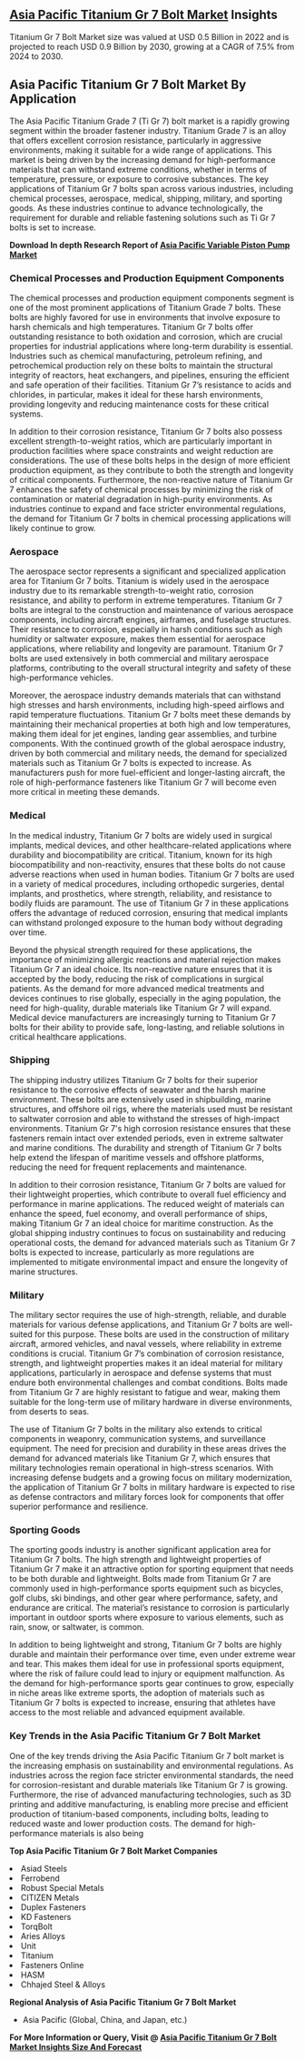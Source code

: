 <h2><a href="https://www.verifiedmarketreports.com/download-sample/?rid=255812&amp;utm_source=Github-Feb&amp;utm_medium=219" target="_blank">Asia Pacific Titanium Gr 7 Bolt Market</a> Insights</h2><p>Titanium Gr 7 Bolt Market size was valued at USD 0.5 Billion in 2022 and is projected to reach USD 0.9 Billion by 2030, growing at a CAGR of 7.5% from 2024 to 2030.</p><p><h2>Asia Pacific Titanium Gr 7 Bolt Market By Application</h2> <p>The Asia Pacific Titanium Grade 7 (Ti Gr 7) bolt market is a rapidly growing segment within the broader fastener industry. Titanium Grade 7 is an alloy that offers excellent corrosion resistance, particularly in aggressive environments, making it suitable for a wide range of applications. This market is being driven by the increasing demand for high-performance materials that can withstand extreme conditions, whether in terms of temperature, pressure, or exposure to corrosive substances. The key applications of Titanium Gr 7 bolts span across various industries, including chemical processes, aerospace, medical, shipping, military, and sporting goods. As these industries continue to advance technologically, the requirement for durable and reliable fastening solutions such as Ti Gr 7 bolts is set to increase. <strong><p><strong>Download In depth Research Report of <a href="https://www.verifiedmarketreports.com/download-sample/?rid=236118&amp;utm_source=Pulse-Dec&amp;utm_medium=219" target="_blank">Asia Pacific Variable Piston Pump Market</a></strong></p></strong></p> <h3>Chemical Processes and Production Equipment Components</h3> <p>The chemical processes and production equipment components segment is one of the most prominent applications of Titanium Grade 7 bolts. These bolts are highly favored for use in environments that involve exposure to harsh chemicals and high temperatures. Titanium Gr 7 bolts offer outstanding resistance to both oxidation and corrosion, which are crucial properties for industrial applications where long-term durability is essential. Industries such as chemical manufacturing, petroleum refining, and petrochemical production rely on these bolts to maintain the structural integrity of reactors, heat exchangers, and pipelines, ensuring the efficient and safe operation of their facilities. Titanium Gr 7’s resistance to acids and chlorides, in particular, makes it ideal for these harsh environments, providing longevity and reducing maintenance costs for these critical systems.</p> <p>In addition to their corrosion resistance, Titanium Gr 7 bolts also possess excellent strength-to-weight ratios, which are particularly important in production facilities where space constraints and weight reduction are considerations. The use of these bolts helps in the design of more efficient production equipment, as they contribute to both the strength and longevity of critical components. Furthermore, the non-reactive nature of Titanium Gr 7 enhances the safety of chemical processes by minimizing the risk of contamination or material degradation in high-purity environments. As industries continue to expand and face stricter environmental regulations, the demand for Titanium Gr 7 bolts in chemical processing applications will likely continue to grow.</p> <h3>Aerospace</h3> <p>The aerospace sector represents a significant and specialized application area for Titanium Gr 7 bolts. Titanium is widely used in the aerospace industry due to its remarkable strength-to-weight ratio, corrosion resistance, and ability to perform in extreme temperatures. Titanium Gr 7 bolts are integral to the construction and maintenance of various aerospace components, including aircraft engines, airframes, and fuselage structures. Their resistance to corrosion, especially in harsh conditions such as high humidity or saltwater exposure, makes them essential for aerospace applications, where reliability and longevity are paramount. Titanium Gr 7 bolts are used extensively in both commercial and military aerospace platforms, contributing to the overall structural integrity and safety of these high-performance vehicles.</p> <p>Moreover, the aerospace industry demands materials that can withstand high stresses and harsh environments, including high-speed airflows and rapid temperature fluctuations. Titanium Gr 7 bolts meet these demands by maintaining their mechanical properties at both high and low temperatures, making them ideal for jet engines, landing gear assemblies, and turbine components. With the continued growth of the global aerospace industry, driven by both commercial and military needs, the demand for specialized materials such as Titanium Gr 7 bolts is expected to increase. As manufacturers push for more fuel-efficient and longer-lasting aircraft, the role of high-performance fasteners like Titanium Gr 7 will become even more critical in meeting these demands.</p> <h3>Medical</h3> <p>In the medical industry, Titanium Gr 7 bolts are widely used in surgical implants, medical devices, and other healthcare-related applications where durability and biocompatibility are critical. Titanium, known for its high biocompatibility and non-reactivity, ensures that these bolts do not cause adverse reactions when used in human bodies. Titanium Gr 7 bolts are used in a variety of medical procedures, including orthopedic surgeries, dental implants, and prosthetics, where strength, reliability, and resistance to bodily fluids are paramount. The use of Titanium Gr 7 in these applications offers the advantage of reduced corrosion, ensuring that medical implants can withstand prolonged exposure to the human body without degrading over time.</p> <p>Beyond the physical strength required for these applications, the importance of minimizing allergic reactions and material rejection makes Titanium Gr 7 an ideal choice. Its non-reactive nature ensures that it is accepted by the body, reducing the risk of complications in surgical patients. As the demand for more advanced medical treatments and devices continues to rise globally, especially in the aging population, the need for high-quality, durable materials like Titanium Gr 7 will expand. Medical device manufacturers are increasingly turning to Titanium Gr 7 bolts for their ability to provide safe, long-lasting, and reliable solutions in critical healthcare applications.</p> <h3>Shipping</h3> <p>The shipping industry utilizes Titanium Gr 7 bolts for their superior resistance to the corrosive effects of seawater and the harsh marine environment. These bolts are extensively used in shipbuilding, marine structures, and offshore oil rigs, where the materials used must be resistant to saltwater corrosion and able to withstand the stresses of high-impact environments. Titanium Gr 7's high corrosion resistance ensures that these fasteners remain intact over extended periods, even in extreme saltwater and marine conditions. The durability and strength of Titanium Gr 7 bolts help extend the lifespan of maritime vessels and offshore platforms, reducing the need for frequent replacements and maintenance.</p> <p>In addition to their corrosion resistance, Titanium Gr 7 bolts are valued for their lightweight properties, which contribute to overall fuel efficiency and performance in marine applications. The reduced weight of materials can enhance the speed, fuel economy, and overall performance of ships, making Titanium Gr 7 an ideal choice for maritime construction. As the global shipping industry continues to focus on sustainability and reducing operational costs, the demand for advanced materials such as Titanium Gr 7 bolts is expected to increase, particularly as more regulations are implemented to mitigate environmental impact and ensure the longevity of marine structures.</p> <h3>Military</h3> <p>The military sector requires the use of high-strength, reliable, and durable materials for various defense applications, and Titanium Gr 7 bolts are well-suited for this purpose. These bolts are used in the construction of military aircraft, armored vehicles, and naval vessels, where reliability in extreme conditions is crucial. Titanium Gr 7’s combination of corrosion resistance, strength, and lightweight properties makes it an ideal material for military applications, particularly in aerospace and defense systems that must endure both environmental challenges and combat conditions. Bolts made from Titanium Gr 7 are highly resistant to fatigue and wear, making them suitable for the long-term use of military hardware in diverse environments, from deserts to seas.</p> <p>The use of Titanium Gr 7 bolts in the military also extends to critical components in weaponry, communication systems, and surveillance equipment. The need for precision and durability in these areas drives the demand for advanced materials like Titanium Gr 7, which ensures that military technologies remain operational in high-stress scenarios. With increasing defense budgets and a growing focus on military modernization, the application of Titanium Gr 7 bolts in military hardware is expected to rise as defense contractors and military forces look for components that offer superior performance and resilience.</p> <h3>Sporting Goods</h3> <p>The sporting goods industry is another significant application area for Titanium Gr 7 bolts. The high strength and lightweight properties of Titanium Gr 7 make it an attractive option for sporting equipment that needs to be both durable and lightweight. Bolts made from Titanium Gr 7 are commonly used in high-performance sports equipment such as bicycles, golf clubs, ski bindings, and other gear where performance, safety, and endurance are critical. The material’s resistance to corrosion is particularly important in outdoor sports where exposure to various elements, such as rain, snow, or saltwater, is common.</p> <p>In addition to being lightweight and strong, Titanium Gr 7 bolts are highly durable and maintain their performance over time, even under extreme wear and tear. This makes them ideal for use in professional sports equipment, where the risk of failure could lead to injury or equipment malfunction. As the demand for high-performance sports gear continues to grow, especially in niche areas like extreme sports, the adoption of materials such as Titanium Gr 7 bolts is expected to increase, ensuring that athletes have access to the most reliable and advanced equipment available.</p> <h3>Key Trends in the Asia Pacific Titanium Gr 7 Bolt Market</h3> <p>One of the key trends driving the Asia Pacific Titanium Gr 7 bolt market is the increasing emphasis on sustainability and environmental regulations. As industries across the region face stricter environmental standards, the need for corrosion-resistant and durable materials like Titanium Gr 7 is growing. Furthermore, the rise of advanced manufacturing technologies, such as 3D printing and additive manufacturing, is enabling more precise and efficient production of titanium-based components, including bolts, leading to reduced waste and lower production costs. The demand for high-performance materials is also being</p><p><strong>Top Asia Pacific Titanium Gr 7 Bolt Market Companies</strong></p><div data-test-id=""><p><li>Asiad Steels</li><li> Ferrobend</li><li> Robust Special Metals</li><li> CITIZEN Metals</li><li> Duplex Fasteners</li><li> KD Fasteners</li><li> TorqBolt</li><li> Aries Alloys</li><li> Unit</li><li> Titanium</li><li> Fasteners Online</li><li> HASM</li><li> Chhajed Steel & Alloys</li></p><div><strong>Regional Analysis of&nbsp;Asia Pacific Titanium Gr 7 Bolt Market</strong></div><ul><li dir="ltr"><p dir="ltr">Asia Pacific (Global, China, and Japan, etc.)</p></li></ul><p><strong>For More Information or Query, Visit @&nbsp;</strong><strong><a href="https://www.verifiedmarketreports.com/product/titanium-gr-7-bolt-market/?utm_source=Github-Feb&amp;utm_medium=219" target="_blank">Asia Pacific Titanium Gr 7 Bolt Market Insights Size And Forecast</a></strong></p></div><h2>&nbsp;</h2><div data-test-id="">&nbsp;</div>

